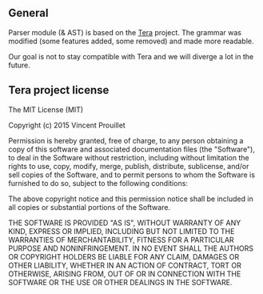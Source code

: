 ## General

Parser module (& AST) is based on the [Tera](https://github.com/Keats/tera) project. The grammar was modified
(some features added, some removed) and made more readable.

Our goal is not to stay compatible with Tera and we will diverge a lot in the future.

## Tera project license

The MIT License (MIT)

Copyright (c) 2015 Vincent Prouillet

Permission is hereby granted, free of charge, to any person obtaining a copy
of this software and associated documentation files (the "Software"), to deal
in the Software without restriction, including without limitation the rights
to use, copy, modify, merge, publish, distribute, sublicense, and/or sell
copies of the Software, and to permit persons to whom the Software is
furnished to do so, subject to the following conditions:

The above copyright notice and this permission notice shall be included in all
copies or substantial portions of the Software.

THE SOFTWARE IS PROVIDED "AS IS", WITHOUT WARRANTY OF ANY KIND, EXPRESS OR
IMPLIED, INCLUDING BUT NOT LIMITED TO THE WARRANTIES OF MERCHANTABILITY,
FITNESS FOR A PARTICULAR PURPOSE AND NONINFRINGEMENT. IN NO EVENT SHALL THE
AUTHORS OR COPYRIGHT HOLDERS BE LIABLE FOR ANY CLAIM, DAMAGES OR OTHER
LIABILITY, WHETHER IN AN ACTION OF CONTRACT, TORT OR OTHERWISE, ARISING FROM,
OUT OF OR IN CONNECTION WITH THE SOFTWARE OR THE USE OR OTHER DEALINGS IN THE
SOFTWARE.
